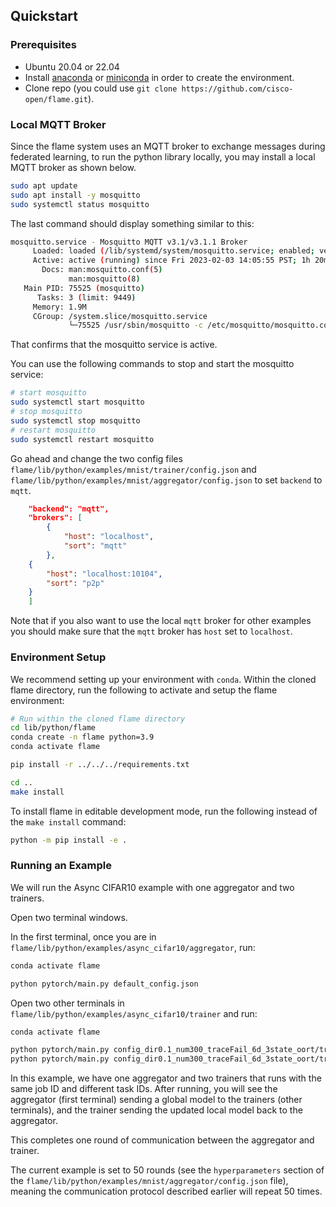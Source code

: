 ## Quickstart

### Prerequisites

* Ubuntu 20.04 or 22.04
* Install [anaconda](https://www.anaconda.com/download/) or [miniconda](https://docs.conda.io/en/latest/miniconda.html) in order to create the environment.
* Clone repo (you could use `git clone https://github.com/cisco-open/flame.git`).

### Local MQTT Broker

Since the flame system uses an MQTT broker to exchange messages during federated learning, to run the python library locally, you may install a local MQTT broker as shown below.

```bash
sudo apt update
sudo apt install -y mosquitto
sudo systemctl status mosquitto
```

The last command should display something similar to this:

```bash
mosquitto.service - Mosquitto MQTT v3.1/v3.1.1 Broker
     Loaded: loaded (/lib/systemd/system/mosquitto.service; enabled; vendor pre>
     Active: active (running) since Fri 2023-02-03 14:05:55 PST; 1h 20min ago
       Docs: man:mosquitto.conf(5)
             man:mosquitto(8)
   Main PID: 75525 (mosquitto)
      Tasks: 3 (limit: 9449)
     Memory: 1.9M
     CGroup: /system.slice/mosquitto.service
             └─75525 /usr/sbin/mosquitto -c /etc/mosquitto/mosquitto.conf
```

That confirms that the mosquitto service is active.

You can use the following commands to stop and start the mosquitto service:

```bash
# start mosquitto
sudo systemctl start mosquitto
# stop mosquitto
sudo systemctl stop mosquitto
# restart mosquitto
sudo systemctl restart mosquitto
```

Go ahead and change the two config files `flame/lib/python/examples/mnist/trainer/config.json` and `flame/lib/python/examples/mnist/aggregator/config.json` to set `backend` to `mqtt`.

```json
    "backend": "mqtt",
    "brokers": [
        {
            "host": "localhost",
            "sort": "mqtt"
        },
	{
	    "host": "localhost:10104",
	    "sort": "p2p"
	}
    ]
```

Note that if you also want to use the local `mqtt` broker for other examples you should make sure that the `mqtt` broker has `host` set to `localhost`.

### Environment Setup

We recommend setting up your environment with `conda`. Within the cloned flame directory, run the following to activate and setup the flame environment:

```bash
# Run within the cloned flame directory
cd lib/python/flame
conda create -n flame python=3.9
conda activate flame

pip install -r ../../../requirements.txt

cd ..
make install
```

To install flame in editable development mode, run the following instead of the `make install` command:
```bash
python -m pip install -e .
```

### Running an Example

We will run the Async CIFAR10 example with one aggregator and two trainers.

Open two terminal windows.

In the first terminal, once you are in `flame/lib/python/examples/async_cifar10/aggregator`, run:

```bash
conda activate flame

python pytorch/main.py default_config.json
```

Open two other terminals in `flame/lib/python/examples/async_cifar10/trainer` and run:

```bash
conda activate flame

python pytorch/main.py config_dir0.1_num300_traceFail_6d_3state_oort/trainer_100.json
python pytorch/main.py config_dir0.1_num300_traceFail_6d_3state_oort/trainer_101.json
```

In this example, we have one aggregator and two trainers that runs with the same job ID and different task IDs.
After running, you will see the aggregator (first terminal) sending a global model to the trainers (other terminals), and the trainer sending the updated local model back to the aggregator.

This completes one round of communication between the aggregator and trainer.

The current example is set to 50 rounds (see the `hyperparameters` section of the `flame/lib/python/examples/mnist/aggregator/config.json` file), meaning the communication protocol described earlier will repeat 50 times.
